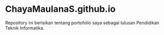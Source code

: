 # ChayaMaulanaS.github.io
Repository ini berisikan tentang portofolio saya sebagai lulusan Pendidikan Teknik Informatika.
